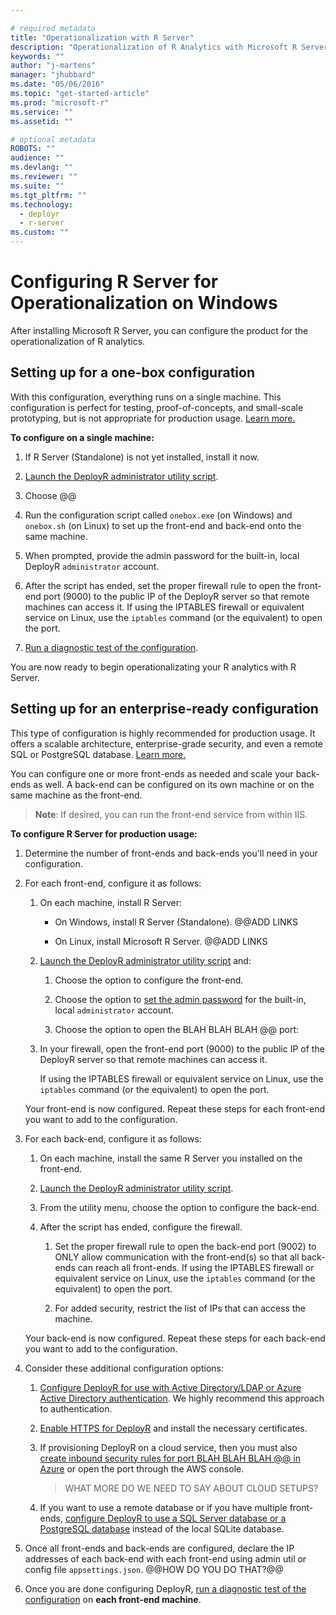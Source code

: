```yaml
---

# required metadata
title: "Operationalization with R Server"
description: "Operationalization of R Analytics with Microsoft R Server"
keywords: ""
author: "j-martens"
manager: "jhubbard"
ms.date: "05/06/2016"
ms.topic: "get-started-article"
ms.prod: "microsoft-r"
ms.service: ""
ms.assetid: ""

# optional metadata
ROBOTS: ""
audience: ""
ms.devlang: ""
ms.reviewer: ""
ms.suite: ""
ms.tgt_pltfrm: ""
ms.technology: 
  - deployr
  - r-server
ms.custom: ""
---
```


# Configuring R Server for Operationalization on Windows

After installing Microsoft R Server, you can configure the product for the operationalization of R analytics. 

## Setting up for a one-box configuration

With this configuration, everything runs on a single machine. This configuration is perfect for testing, proof-of-concepts, and small-scale prototyping, but is not appropriate for production usage. [Learn more.](configuration-scenarios.md)

<a name="onebox"></a>

**To configure on a single machine:**

1. If R Server (Standalone) is not yet installed, install it now.

1. [Launch the DeployR administrator utility script](admin-utility.md#launch).

1. Choose @@

1. Run the configuration script called `onebox.exe` (on Windows) and `onebox.sh` (on Linux) to set up the front-end and back-end onto the same machine.

1. When prompted, provide the admin password for the built-in, local DeployR `administrator` account.  
  
1. After the script has ended, set the proper firewall rule to open the front-end port (9000) to the public IP of the DeployR server so that remote machines can access it. If using the IPTABLES firewall or equivalent service on Linux, use the `iptables` command (or the equivalent) to open the port.

1. [Run a diagnostic test of the configuration](diagnostics-troubleshooting.md). 

You are now ready to begin operationalizating your R analytics with R Server.

<a name="enterpriseready"></a>

## Setting up for an enterprise-ready configuration

This type of configuration is highly recommended for production usage. It offers a scalable architecture, enterprise-grade security, and even a remote SQL or PostgreSQL database. [Learn more.](configuration-scenarios.md)

You can configure one or more front-ends as needed and scale your back-ends as well. A back-end can be configured on its own machine or on the same machine as the front-end.

>**Note**: If desired, you can run the front-end service from within IIS.

**To configure R Server for production usage:**

1. Determine the number of front-ends and back-ends you'll need in your configuration. 

1. For each front-end, configure it as follows: 

    1. On each machine, install R Server:

       + On Windows, install R Server (Standalone).  @@ADD LINKS

       + On Linux, install Microsoft R Server.  @@ADD LINKS 

    1. [Launch the DeployR administrator utility script](admin-utility.md#launch) and:

       1. Choose the option to configure the front-end.
    
       1. Choose the option to [set the admin password](admin-utility.md#admin-password) for the built-in, local `administrator` account.   

       1. Choose the option to open the BLAH BLAH BLAH @@ port:

    1. In your firewall, open the front-end port (9000) to the public IP of the DeployR server so that remote machines can access it.
    
       If using the IPTABLES firewall or equivalent service on Linux, use the `iptables` command (or the equivalent) to open the port.

    Your front-end is now configured. Repeat these steps for each front-end you want to add to the configuration.

1. For each back-end, configure it as follows: 

    1. On each machine, install the same R Server you installed on the front-end.

    1. [Launch the DeployR administrator utility script](admin-utility.md#launch).
    
    1. From the utility menu, choose the option to configure the back-end.

    1. After the script has ended, configure the firewall.
    
        1. Set the proper firewall rule to open the back-end port (9002) to ONLY allow communication with the front-end(s) so that all back-ends can reach all front-ends. If using the IPTABLES firewall or equivalent service on Linux, use the `iptables` command (or the equivalent) to open the port.

        1. For added security, restrict the list of IPs that can access the machine.
  
    Your back-end is now configured. Repeat these steps for each back-end you want to add to the configuration.

 1. Consider these additional configuration options:
    
       1. [Configure DeployR for use with Active Directory/LDAP or Azure Active Directory authentication](security-authentication.md).  We highly recommend this approach to authentication. 

       1. [Enable HTTPS for DeployR](security-https.md) and install the necessary certificates. 

       1. If provisioning DeployR on a cloud service, then you must also [create inbound security rules for port BLAH BLAH BLAH @@ in Azure](https://azure.microsoft.com/en-us/documentation/articles/virtual-machines-windows-classic-setup-endpoints/) or open the port through the AWS console.

          > WHAT MORE DO WE NEED TO SAY ABOUT CLOUD SETUPS?  

       1. If you want to use a remote database or if you have multiple front-ends, [configure DeployR to use a SQL Server database or a PostgreSQL database](configure-remote-database.md) instead of the local SQLite database.

1. Once all front-ends and back-ends are configured, declare the IP addresses of each back-end with each front-end using admin util or config file `appsettings.json`. @@HOW DO YOU DO THAT?@@ 

1. Once you are done configuring DeployR, [run a diagnostic test of the configuration](diagnostics-troubleshooting.md) on **each front-end machine**. 